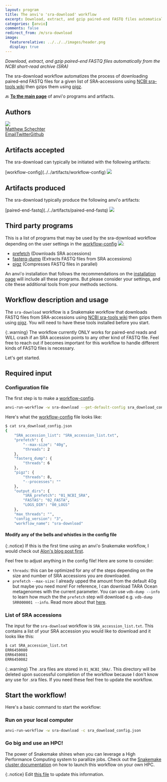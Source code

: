 ```yaml
---
layout: program
title: The anvi'o 'sra-download' workflow
excerpt: Download, extract, and gzip paired-end FASTQ files automatically from the NCBI short-read archive (SRA)
categories: [anvio]
comments: false
redirect_from: /m/sra-download
image:
  featurerelative: ../../../images/header.png
  display: true
---
```


<i>Download, extract, and gzip paired-end FASTQ files automatically from the NCBI short-read archive (SRA)</i>

The sra-download workflow automatizes the process of downloading paired-end FASTQ files for a given list of SRA-accessions using [NCBI sra-tools wiki](https://github.com/ncbi/sra-tools/wiki/08.-prefetch-and-fasterq-dump) then gzips them using [pigz](https://zlib.net/pigz/).

🔙 **[To the main page](../../)** of anvi'o programs and artifacts.

## Authors

<div class="anvio-person"><div class="anvio-person-info"><div class="anvio-person-photo"><img class="anvio-person-photo-img" src="../../images/authors/mschecht.jpg" /></div><div class="anvio-person-info-box"><a href="/people/mschecht" target="_blank"><span class="anvio-person-name">Matthew Schechter</span></a><div class="anvio-person-social-box"><a href="mailto:mschechter@uchicago.edu" class="person-social" target="_blank"><i class="fa fa-fw fa-envelope-square"></i>Email</a><a href="http://twitter.com/mschecht_bio" class="person-social" target="_blank"><i class="fa fa-fw fa-twitter-square"></i>Twitter</a><a href="http://github.com/mschecht" class="person-social" target="_blank"><i class="fa fa-fw fa-github"></i>Github</a></div></div></div></div>



## Artifacts accepted

The sra-download can typically be initiated with the following artifacts:

<p style="text-align: left" markdown="1"><span class="artifact-p">[workflow-config](../../artifacts/workflow-config) <img src="../../images/icons/JSON.png" class="artifact-icon-mini" /></span></p>

## Artifacts produced

The sra-download typically produce the following anvi'o artifacts:

<p style="text-align: left" markdown="1"><span class="artifact-p">[paired-end-fastq](../../artifacts/paired-end-fastq) <img src="../../images/icons/FASTQ.png" class="artifact-icon-mini" /></span></p>

## Third party programs

This is a list of programs that may be used by the sra-download workflow depending on the user settings in the <span class="artifact-p">[workflow-config](../../artifacts/workflow-config/) <img src="../../images/icons/JSON.png" class="artifact-icon-mini" /></span>:

<ul>
<li><a href="https://github.com/ncbi/sra-tools" target="_blank">prefetch</a> (Downloads SRA accessions)</li><li><a href="https://github.com/ncbi/sra-tools" target="_blank">fasterq-dump</a> (Extracts FASTQ files from SRA accessions)</li><li><a href="https://zlib.net/pigz/" target="_blank">pigz</a> (Compresses FASTQ files in parallel)</li>
</ul>

An anvi'o installation that follows the recommendations on the <a href="https://anvio.org/install/" target="_blank">installation page</a> will include all these programs. But please consider your settings, and cite these additional tools from your methods sections.

## Workflow description and usage


The `sra-download` workflow is a Snakemake workflow that downloads FASTQ files from SRA-accessions using [NCBI sra-tools wiki](https://github.com/ncbi/sra-tools/wiki/08.-prefetch-and-fasterq-dump) then gzips them using [pigz](https://zlib.net/pigz/). You will need to have these tools installed before you start.

{:.warning}
The workflow currently ONLY works for paired-end reads and WILL crash if an SRA accession points to any other kind of FASTQ file. Feel free to reach out if becomes important for this workflow to handle different kinds of FASTQ files is necessary.

Let's get started.

## Required input

### Configuration file

The first step is to make a <span class="artifact-n">[workflow-config](/help/main/artifacts/workflow-config)</span>.

```bash
anvi-run-workflow -w sra-download --get-default-config sra_download_config.json
```

Here's what the <span class="artifact-n">[workflow-config](/help/main/artifacts/workflow-config)</span> file looks like:

```bash
$ cat sra_download_config.json
{
    "SRA_accession_list": "SRA_accession_list.txt",
    "prefetch": {
        "--max-size": "40g",
        "threads": 2
    },
    "fasterq_dump": {
        "threads": 6
    },
    "pigz": {
        "threads": 8,
        "--processes": ""
    },
    "output_dirs": {
        "SRA_prefetch": "01_NCBI_SRA",
        "FASTAS": "02_FASTA",
        "LOGS_DIR": "00_LOGS"
    },
    "max_threads": "",
    "config_version": "3",
    "workflow_name": "sra-download"
```

#### Modify any of the bells and whistles in the config file

{:.notice}
If this is the first time using an anvi'o Snakemake workflow, I would check out [Alon's blog post first](https://merenlab.org/2018/07/09/anvio-snakemake-workflows/#configjson).

Feel free to adjust anything in the config file! Here are some to consider:
- `threads`: this can be optimized for any of the steps depending on the size and number of SRA accessions you are downloaded.
- `prefetch` `--max-size`: I already upped the amount from the default 40g but maybe you need more! For reference, I can download TARA Ocean metagenomes with the current parameter. You can use `vdb-dump --info` to learn how much the the `prefetch` step will download e.g. `vdb-dump SRR000001 --info`. Read more about that [here](https://github.com/ncbi/sra-tools/wiki/08.-prefetch-and-fasterq-dump#check-the-maximum-size-limit-of-the-prefetch-tool).

### List of SRA accessions

The input for the `sra-download` workflow is `SRA_accession_list.txt`. This contains a list of your SRA accession you would like to download and it looks like this:

```bash
$ cat SRA_accession_list.txt
ERR6450080
ERR6450081
ERR6450082
```

{:.warning}
The .sra files are stored in `01_NCBI_SRA/`. This directory will be deleted upon successful completion of the workflow because I don't know any use for .sra files. If you need these feel free to update the workflow.

## Start the workflow!

Here's a basic command to start the workflow:

### Run on your local computer

```bash
anvi-run-workflow -w sra-download -c sra_download_config.json
```

### Go big and use an HPC!

The power of Snakemake shines when you can leverage a High Performance Computing system to parallize jobs. Check out the [Snakemake cluster documentation](https://snakemake.readthedocs.io/en/stable/executing/cluster.html#) on how to launch this workflow on your own HPC.


{:.notice}
Edit [this file](https://github.com/merenlab/anvio/tree/master/anvio/docs/workflows/sra-download.md) to update this information.

